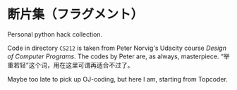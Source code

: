 断片集（フラグメント）
==================
Personal python hack collection. 

Code in directory `CS212` is taken from Peter Norvig's Udacity course *Design of Computer Programs*. The codes by Peter are, as always, masterpiece. “举重若轻”这个词，用在这里可谓再适合不过了。

Maybe too late to pick up OJ-coding, but here I am, starting from Topcoder. 